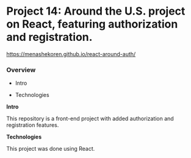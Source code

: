 # Project 14: Around the U.S. project on React, featuring authorization and registration.

https://menashekoren.github.io/react-around-auth/

### Overview

- Intro

- Technologies

**Intro**

This repository is a front-end project with added authorization and registration features.

**Technologies**

This project was done using React.
